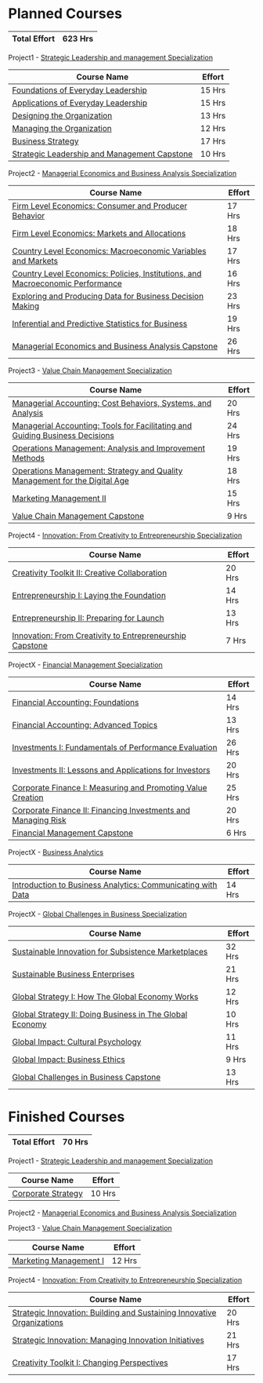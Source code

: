 # Planned Courses  

| Total Effort | 623 Hrs |
| --- | --- |

Project1 - [Strategic Leadership and management Specialization](https://www.coursera.org/specializations/strategic-leadership)

| Course Name | Effort |
| --- | --- |
| [Foundations of Everyday Leadership]( https://www.coursera.org/learn/everyday-leadership-foundation?specialization=strategic-leadership ) | 15 Hrs |
| [Applications of Everyday Leadership]( https://www.coursera.org/learn/everyday-leadership-application?specialization=strategic-leadership) | 15 Hrs |
| [Designing the Organization]( https://www.coursera.org/learn/designing-organization?specialization=strategic-leadership) | 13 Hrs |
| [Managing the Organization]( https://www.coursera.org/learn/managing-organization?specialization=strategic-leadership) | 12 Hrs |
| [Business Strategy]( https://www.coursera.org/learn/strategy-business) | 17 Hrs |
| [Strategic Leadership and Management Capstone]( https://www.coursera.org/learn/strategic-leadership-capstone) | 10 Hrs |

   
Project2 - [Managerial Economics and Business Analysis Specialization](https://www.coursera.org/specializations/managerial-economics-business-analysis?)

| Course Name | Effort |
| --- | --- |
|  [Firm Level Economics: Consumer and Producer Behavior](https://www.coursera.org/learn/firm-level-economics?specialization=managerial-economics-business-analysis) | 17 Hrs |
|  [Firm Level Economics: Markets and Allocations](https://www.coursera.org/learn/firm-level-economics-markets?specialization=managerial-economics-business-analysis) | 18 Hrs |
| [Country Level Economics: Macroeconomic Variables and Markets](https://www.coursera.org/learn/country-level-economics?specialization=managerial-economics-business-analysis) | 17 Hrs |
|  [Country Level Economics: Policies, Institutions, and Macroeconomic Performance](https://www.coursera.org/learn/macroeconomic-factors?specialization=managerial-economics-business-analysis) | 16 Hrs |
| [Exploring and Producing Data for Business Decision Making](https://www.coursera.org/learn/business-data) | 23 Hrs |
| [Inferential and Predictive Statistics for Business](https://www.coursera.org/learn/business-statistics) | 19 Hrs |
| [Managerial Economics and Business Analysis Capstone](https://www.coursera.org/learn/managerial-economics-capstone) | 26 Hrs |
  
    
Project3 - [Value Chain Management Specialization](https://www.coursera.org/specializations/value-chain-management?)

| Course Name | Effort |
| --- | --- |
| [Managerial Accounting: Cost Behaviors, Systems, and Analysis](https://www.coursera.org/learn/accounting-for-managers?specialization=value-chain-management) | 20 Hrs |
| [Managerial Accounting: Tools for Facilitating and Guiding Business Decisions](https://www.coursera.org/learn/managerial-accounting-business-decisions?specialization=value-chain-management) | 24 Hrs |
| [Operations Management: Analysis and Improvement Methods](https://www.coursera.org/learn/operations-management?specialization=value-chain-management) | 19 Hrs |
| [Operations Management: Strategy and Quality Management for the Digital Age](https://www.coursera.org/learn/process-improvement?specialization=value-chain-management)|18 Hrs|
| [Marketing Management II](https://www.coursera.org/learn/marketing-management-two) | 15 Hrs |
| [Value Chain Management Capstone](https://www.coursera.org/learn/value-chain-capstone) | 9 Hrs |
   
Project4 - [Innovation: From Creativity to Entrepreneurship Specialization]( https://www.coursera.org/specializations/innovation-creativity-entrepreneurship )

| Course Name | Effort |
| --- | --- |
| [Creativity Toolkit II: Creative Collaboration](https://www.coursera.org/learn/creativity-toolkit-2?specialization=innovation-creativity-entrepreneurship) | 20 Hrs |
| [Entrepreneurship I: Laying the Foundation](https://www.coursera.org/learn/entrepreneurship-1?specialization=innovation-creativity-entrepreneurship) | 14 Hrs |
| [Entrepreneurship II: Preparing for Launch](https://www.coursera.org/learn/entrepreneurship-2?specialization=innovation-creativity-entrepreneurship) | 13 Hrs |
| [Innovation: From Creativity to Entrepreneurship Capstone](https://www.coursera.org/learn/innovation-creativity-entrepreneurship-capstone?specialization=innovation-creativity-entrepreneurship) | 7 Hrs |
   
ProjectX - [Financial Management Specialization]( https://www.coursera.org/specializations/financial-management )

| Course Name | Effort |
| --- | --- |
| [Financial Accounting: Foundations](https://www.coursera.org/learn/financial-accounting-basics?specialization=financial-management) | 14 Hrs |
| [Financial Accounting: Advanced Topics](https://www.coursera.org/learn/financial-accounting-advanced?specialization=financial-management) | 13 Hrs |
| [Investments I: Fundamentals of Performance Evaluation](https://www.coursera.org/learn/investments-fundamentals?specialization=financial-management) | 26 Hrs |
| [Investments II: Lessons and Applications for Investors](https://www.coursera.org/learn/investments-applications?specialization=financial-management) | 20 Hrs |
| [Corporate Finance I: Measuring and Promoting Value Creation](https://www.coursera.org/learn/corporate-finance-measure-success?specialization=financial-management) | 25 Hrs |
| [Corporate Finance II: Financing Investments and Managing Risk](https://www.coursera.org/learn/corporate-finance-two?specialization=financial-management) | 20 Hrs |
| [Financial Management Capstone](https://www.coursera.org/learn/financial-management-capstone?specialization=financial-management) | 6 Hrs |

ProjectX - [Business Analytics]( https://www.coursera.org/specializations/financial-management )

| Course Name | Effort |
| --- | --- |
| [Introduction to Business Analytics: Communicating with Data](https://www.coursera.org/learn/intro-business-analytics) | 14 Hrs |

ProjectX - [Global Challenges in Business Specialization]( https://www.coursera.org/specializations/global-challenges-business?index=prod_all_products_term_optimization )

| Course Name | Effort |
| --- | --- |
| [Sustainable Innovation for Subsistence Marketplaces](https://www.coursera.org/learn/subsistence-marketplaces-1?specialization=global-challenges-business) | 32 Hrs |
| [Sustainable Business Enterprises](https://www.coursera.org/learn/sustainable-business-enterprises?specialization=global-challenges-business) | 21 Hrs |
| [Global Strategy I: How The Global Economy Works](https://www.coursera.org/learn/global-strategy?specialization=global-challenges-business) | 12 Hrs |
| [Global Strategy II: Doing Business in The Global Economy](https://www.coursera.org/learn/global-strategy-two?specialization=global-challenges-business) | 10 Hrs |
| [Global Impact: Cultural Psychology](https://www.coursera.org/learn/cultural-psychology-globalization?specialization=global-challenges-business) | 11 Hrs |
| [Global Impact: Business Ethics](https://www.coursera.org/learn/business-ethics?specialization=global-challenges-business) | 9 Hrs |
| [Global Challenges in Business Capstone](https://www.coursera.org/learn/global-challenges-business-capstone?specialization=global-challenges-business) | 13 Hrs |

# Finished Courses 

| Total Effort | 70 Hrs |
| --- | --- |

Project1 - [Strategic Leadership and management Specialization](https://www.coursera.org/specializations/strategic-leadership)

| Course Name | Effort |
| --- | --- |
| [Corporate Strategy ]( https://www.coursera.org/learn/corporate-strategy) | 10 Hrs |

Project2 - [Managerial Economics and Business Analysis Specialization](https://www.coursera.org/specializations/managerial-economics-business-analysis?)


Project3 - [Value Chain Management Specialization](https://www.coursera.org/specializations/value-chain-management?)

| Course Name | Effort |
| --- | --- |
| [Marketing Management I](https://www.coursera.org/learn/marketing-management) | 12 Hrs |
   
Project4 - [Innovation: From Creativity to Entrepreneurship Specialization]( https://www.coursera.org/specializations/innovation-creativity-entrepreneurship )

| Course Name | Effort |
| --- | --- |
| [Strategic Innovation: Building and Sustaining Innovative Organizations]( https://www.coursera.org/learn/strategic-innovation-building-and-sustaining-innovative-organizations?specialization=innovation-creativity-entrepreneurship) | 20 Hrs |
| [Strategic Innovation: Managing Innovation Initiatives]( https://www.coursera.org/learn/strategic-innovation-innovation-at-the-frontier) | 21 Hrs |
| [Creativity Toolkit I: Changing Perspectives](https://www.coursera.org/learn/creativity-toolkit-1?specialization=innovation-creativity-entrepreneurship) | 17 Hrs |

